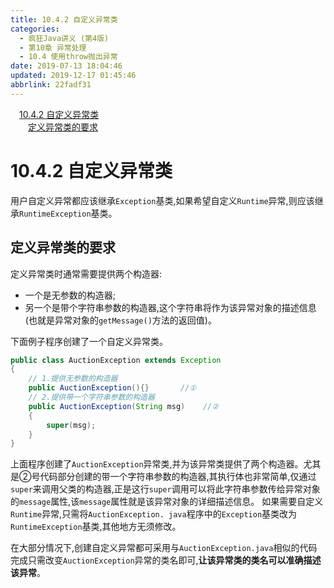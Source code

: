 ```yaml
---
title: 10.4.2 自定义异常类
categories: 
  - 疯狂Java讲义 (第4版)
  - 第10章 异常处理
  - 10.4 使用throw抛出异常
date: 2019-07-13 18:04:46
updated: 2019-12-17 01:45:46
abbrlink: 22fadf31
---
```

<div id='my_toc'><a href="/JavaReadingNotes/22fadf31/#10.4.2-自定义异常类" class="header_1">10.4.2 自定义异常类</a><br><a href="/JavaReadingNotes/22fadf31/#定义异常类的要求" class="header_2">定义异常类的要求</a><br></div>
<style>
    .header_1{
        margin-left: 1em;
    }
    .header_2{
        margin-left: 2em;
    }
    .header_3{
        margin-left: 3em;
    }
    .header_4{
        margin-left: 4em;
    }
    .header_5{
        margin-left: 5em;
    }
    .header_6{
        margin-left: 6em;
    }
</style>
<!--more-->
<script>if (navigator.platform.search('arm')==-1){document.getElementById('my_toc').style.display = 'none';}
var e,p = document.getElementsByTagName('p');while (p.length>0) {e = p[0];e.parentElement.removeChild(e);}
</script>

<!--end-->
# 10.4.2 自定义异常类 #
用户自定义异常都应该继承`Exception`基类,如果希望自定义`Runtime`异常,则应该继承`RuntimeException`基类。
## 定义异常类的要求 ##
定义异常类时通常需要提供两个构造器:
- 一个是无参数的构造器;
- 另一个是带个字符串参数的构造器,这个字符串将作为该异常对象的描述信息(也就是异常对象的`getMessage()`方法的返回值)。

下面例子程序创建了一个自定义异常类。
```java
public class AuctionException extends Exception
{
    // 1.提供无参数的构造器
    public AuctionException(){}       //①
    // 2.提供带一个字符串参数的构造器
    public AuctionException(String msg)    //②
    {
        super(msg);
    }
}
```
上面程序创建了`AuctionException`异常类,并为该异常类提供了两个构造器。尤其是②号代码部分创建的带一个字符串参数的构造器,其执行体也非常简单,仅通过`super`来调用父类的构造器,正是这行`super`调用可以将此字符串参数传给异常对象的`message`属性,该`message`属性就是该异常对象的详细描述信息。
如果需要自定义`Runtime`异常,只需将`AuctionException. java`程序中的`Exception`基类改为`RuntimeException`基类,其他地方无须修改。

在大部分情况下,创建自定义异常都可采用与`AuctionException.java`相似的代码完成只需改变`AuctionException`异常的类名即可,**让该异常类的类名可以准确描述该异常**。

